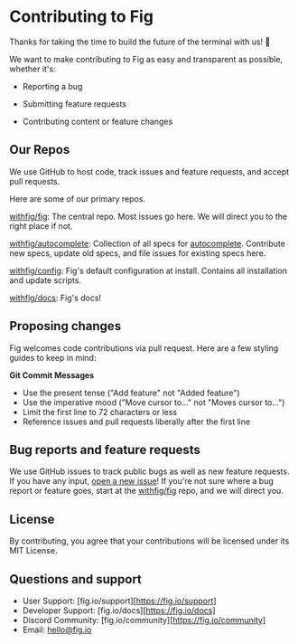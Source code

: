 # Contributing to Fig

Thanks for taking the time to build the future of the terminal with us! 🥳

We want to make contributing to Fig as easy and transparent as possible, whether it's:

- Reporting a bug

- Submitting feature requests

- Contributing content or feature changes

  

## Our Repos

We use GitHub to host code, track issues and feature requests, and accept pull requests.

Here are some of our primary repos.

[withfig/fig](https://github.com/withfig/fig): The central repo. Most issues go here. We will direct you to the right place if not.

[withfig/autocomplete](https://github.com/withfig/autocomplete): Collection of all specs for [autocomplete](https://fig.io/docs/autocomplete). Contribute new specs, update old specs, and file issues for existing specs here.

[withfig/config](https://github.com/withfig/config): Fig's default configuration at install. Contains all installation and update scripts.

[withfig/docs](https://github.com/withfig/docs): Fig's docs!



## Proposing changes

Fig welcomes code contributions via pull request. Here are a few styling guides to keep in mind:

**Git Commit Messages**

- Use the present tense ("Add feature" not "Added feature")
- Use the imperative mood ("Move cursor to..." not "Moves cursor to...")
- Limit the first line to 72 characters or less
- Reference issues and pull requests liberally after the first line



## Bug reports and feature requests

We use GitHub issues to track public bugs as well as new feature requests. If you have any input, [open a new issue](https://github.com/withfig/fig)! If you're not sure where a bug report or feature goes, start at the [withfig/fig](https://github.com/withfig/fig) repo, and we will direct you.



## License

By contributing, you agree that your contributions will be licensed under its MIT License.



## Questions and support

* User Support: [fig.io/support][https://fig.io/support]
* Developer Support: [fig.io/docs][https://fig.io/docs]
* Discord Community: [fig.io/community][https://fig.io/community]
* Email: [hello@fig.io](mailto:hello@fig.io)

